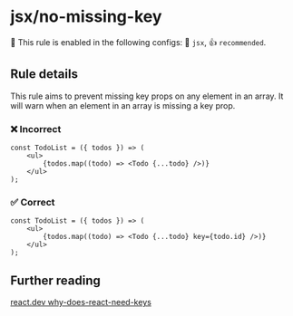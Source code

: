 # jsx/no-missing-key

💼 This rule is enabled in the following configs: 🎨 `jsx`, 👍 `recommended`.

<!-- end auto-generated rule header -->

## Rule details

This rule aims to prevent missing key props on any element in an array. It will warn when an element in an array is missing a key prop.

### ❌ Incorrect

```tsx
const TodoList = ({ todos }) => (
    <ul>
        {todos.map((todo) => <Todo {...todo} />)}
    </ul>
);
```

### ✅ Correct

```tsx
const TodoList = ({ todos }) => (
    <ul>
        {todos.map((todo) => <Todo {...todo} key={todo.id} />)}
    </ul>
);
```

## Further reading

[react.dev why-does-react-need-keys](https://react.dev/learn/rendering-lists#why-does-react-need-keys)
